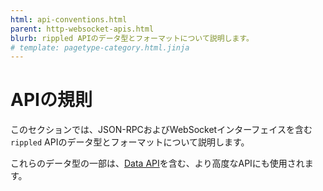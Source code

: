 ```yaml
---
html: api-conventions.html
parent: http-websocket-apis.html
blurb: rippled APIのデータ型とフォーマットについて説明します。
# template: pagetype-category.html.jinja
---
```

# APIの規則

このセクションでは、JSON-RPCおよびWebSocketインターフェイスを含む`rippled` APIのデータ型とフォーマットについて説明します。

これらのデータ型の一部は、[Data API](data-api.html)を含む、より高度なAPIにも使用されます。
